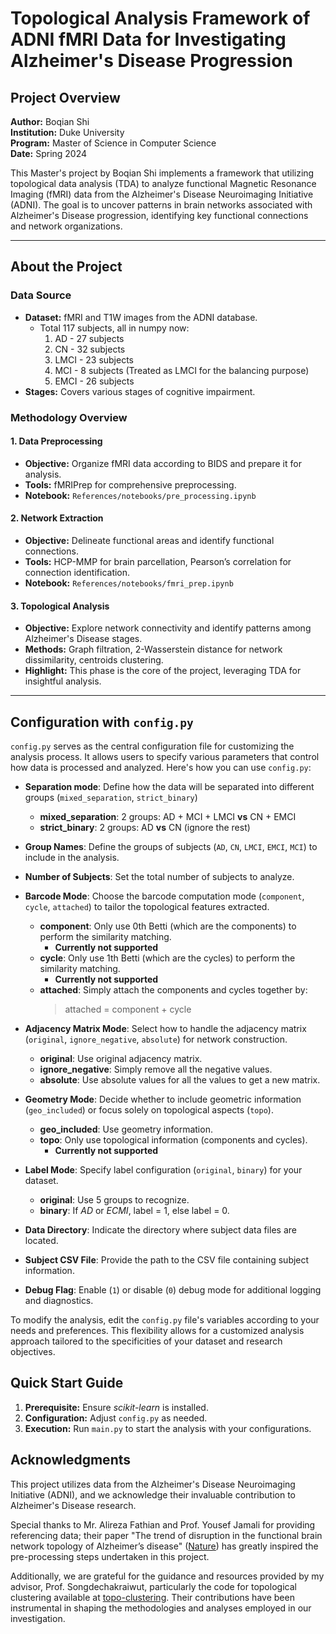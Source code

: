# Topological Analysis Framework of ADNI fMRI Data for Investigating Alzheimer's Disease Progression

## Project Overview

**Author:** Boqian Shi  
**Institution:** Duke University  
**Program:** Master of Science in Computer Science  
**Date:** Spring 2024

This Master's project by Boqian Shi implements a framework that utilizing topological data analysis (TDA) to analyze functional Magnetic Resonance Imaging (fMRI) data from the Alzheimer's Disease Neuroimaging Initiative (ADNI). The goal is to uncover patterns in brain networks associated with Alzheimer's Disease progression, identifying key functional connections and network organizations.

---

## About the Project

### Data Source
- **Dataset:** fMRI and T1W images from the ADNI database.
    - Total 117 subjects, all in numpy now:
        1. AD - 27 subjects
        2. CN - 32 subjects
        3. LMCI - 23 subjects
        4. MCI - 8 subjects (Treated as LMCI for the balancing purpose)
        5. EMCI - 26 subjects
- **Stages:** Covers various stages of cognitive impairment.

### Methodology Overview

#### 1. Data Preprocessing
- **Objective:** Organize fMRI data according to BIDS and prepare it for analysis.
- **Tools:** fMRIPrep for comprehensive preprocessing.
- **Notebook:** `References/notebooks/pre_processing.ipynb`

#### 2. Network Extraction
- **Objective:** Delineate functional areas and identify functional connections.
- **Tools:** HCP-MMP for brain parcellation, Pearson’s correlation for connection identification.
- **Notebook:** `References/notebooks/fmri_prep.ipynb`

#### 3. Topological Analysis
- **Objective:** Explore network connectivity and identify patterns among Alzheimer's Disease stages.
- **Methods:** Graph filtration, 2-Wasserstein distance for network dissimilarity, centroids clustering.
- **Highlight:** This phase is the core of the project, leveraging TDA for insightful analysis.

---

## Configuration with `config.py`

`config.py` serves as the central configuration file for customizing the analysis process. It allows users to specify various parameters that control how data is processed and analyzed. Here's how you can use `config.py`:

- **Separation mode**: Define how the data will be separated into different groups (`mixed_separation`, `strict_binary`) 
    - **mixed_separation**: 2 groups: AD + MCI + LMCI **vs** CN + EMCI
    - **strict_binary**: 2 groups: AD **vs** CN (ignore the rest)

- **Group Names**: Define the groups of subjects (`AD`, `CN`, `LMCI`, `EMCI`, `MCI`) to include in the analysis.

- **Number of Subjects**: Set the total number of subjects to analyze.

- **Barcode Mode**: Choose the barcode computation mode (`component`, `cycle`, `attached`) to tailor the topological features extracted.
    - **component**: Only use 0th Betti (which are the components) to perform the similarity matching.  
        - **Currently not supported**
    - **cycle**: Only use 1th Betti (which are the cycles) to perform the similarity matching.
        - **Currently not supported**
    - **attached**: Simply attach the components and cycles together by:
        > attached = component + cycle

- **Adjacency Matrix Mode**: Select how to handle the adjacency matrix (`original`, `ignore_negative`, `absolute`) for network construction.
    - **original**: Use original adjacency matrix.
    - **ignore_negative**: Simply remove all the negative values.
    - **absolute**: Use absolute values for all the values to get a new matrix.

- **Geometry Mode**: Decide whether to include geometric information (`geo_included`) or focus solely on topological aspects (`topo`).
    - **geo_included**: Use geometry information.
    - **topo**: Only use topological information (components and cycles).
        - **Currently not supported**

- **Label Mode**: Specify label configuration (`original`, `binary`) for your dataset.
    - **original**: Use 5 groups to recognize.
    - **binary**: If *AD* or *ECMI*, label = 1, else label = 0.

- **Data Directory**: Indicate the directory where subject data files are located.

- **Subject CSV File**: Provide the path to the CSV file containing subject information.

- **Debug Flag**: Enable (`1`) or disable (`0`) debug mode for additional logging and diagnostics.

To modify the analysis, edit the `config.py` file's variables according to your needs and preferences. This flexibility allows for a customized analysis approach tailored to the specificities of your dataset and research objectives.

## Quick Start Guide

1. **Prerequisite:** Ensure _scikit-learn_ is installed.
2. **Configuration:** Adjust `config.py` as needed.
3. **Execution:** Run `main.py` to start the analysis with your configurations.

## Acknowledgments

This project utilizes data from the Alzheimer's Disease Neuroimaging Initiative (ADNI), and we acknowledge their invaluable contribution to Alzheimer's Disease research. 

Special thanks to Mr. Alireza Fathian and Prof. Yousef Jamali for providing referencing data; their paper "The trend of disruption in the functional brain network topology of Alzheimer’s disease" ([Nature](https://www.nature.com/articles/s41598-022-18987-y)) has greatly inspired the pre-processing steps undertaken in this project. 

Additionally, we are grateful for the guidance and resources provided by my advisor, Prof. Songdechakraiwut, particularly the code for topological clustering available at [topo-clustering](https://github.com/topolearn/topo-clustering). Their contributions have been instrumental in shaping the methodologies and analyses employed in our investigation.
